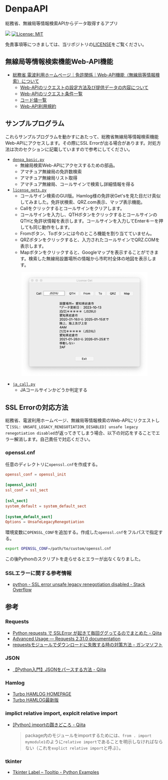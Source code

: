 # DenpaAPI
総務省、無線局等情報検索APIからデータ取得するアプリ

<!--
[![linting: pylint](https://img.shields.io/badge/linting-pylint-yellowgreen)](https://github.com/pylint-dev/pylint)
![pylint workflow](https://github.com/JS2IIU-MH/DenpaAPI/actions/workflows/pylint.yml/badge.svg)
-->
![](https://byob.yarr.is/JS2IIU-MH/denpa_API/passing_lints)
[![License: MIT](https://img.shields.io/badge/License-MIT-brightgreen.svg)](LICENSE)

免責事項等につきましては、当リポジトリの[LICENSE](LICENSE)をご覧ください。


## 無線局等情報検索機能Web-API機能

- [総務省 電波利用ホームページ｜免許関係｜Web-API機能（無線局等情報検索）について](https://www.tele.soumu.go.jp/j/musen/webapi/)
    - [Web-APIのリクエストの設定方法及び提供データの内容について](https://www.tele.soumu.go.jp/resource/j/musen/webapi/mw_req_info.pdf)
    - [Web-APIのリクエスト条件一覧](https://www.tele.soumu.go.jp/resource/j/musen/webapi/mw_req_conditions.pdf)
    - [コード値一覧](https://www.tele.soumu.go.jp/resource/j/musen/webapi/mw_code.pdf)
    - [Web-API利用規約](https://www.tele.soumu.go.jp/j/musen/webapi/kiyaku/index.htm)

## サンプルプログラム
これらサンプルプログラムを動かすにあたって、総務省無線局等情報検索機能Web-APIにアクセスします。その際にSSL Errorが出る場合があります。対処方法は次のセクションに記載していますので参考にしてください。
- [`denpa_basic.py`](denpa_basic.py)
    - 無線局検索Web-APIにアクセスするための部品。
    - アマチュア無線局の免許数検索
    - アマチュア無線局リスト取得
    - アマチュア無線局、コールサインで検索し詳細情報を得る
- [`license_gets.py`](license_gets.py)
    - コールサイン検索のGUI版。Hamlog様の免許状Get'sを見た目だけ真似してみました。免許状検索、QRZ.com表示、マップ表示機能。
    - Callをクリックするとコールサインをクリアします。
    - コールサインを入力し、QTHボタンをクリックするとコールサインのQTHと免許状情報を表示します。コールサインを入力してEnterキーを押しても同じ動作をします。
    - Fromボタン、Toボタンには今のところ機能を割り当てていません。
    - QRZボタンをクリックすると、入力されたコールサインでQRZ.COMを表示します。
    - Mapボタンをクリックすると、Googleマップを表示することができます。検索した無線局設置場所の情報から市町村全体の地図を表示します。


<!--
![license_gets](doc/license_gets.png)
-->
<p align="center"><img width="400px" src="doc/license_gets.png"></p>

- [`ja_call.py`](ja_call.py)
    - JAコールサインかどうか判定する

## SSL Errorの対応方法
総務省、電波利用ホームページ、無線局等情報検索のWeb-APIにリクエストして`[SSL: UNSAFE_LEGACY_RENEGOTIATION_DISABLED] unsafe legacy renegotiation disabled`が返ってきてしまう場合、以下の対応をすることでエラー解消します。自己責任で対応ください。

### openssl.cnf
任意のディレクトリに`openssl.cnf`を作成する。

```conf
openssl_conf = openssl_init

[openssl_init]
ssl_conf = ssl_sect

[ssl_sect]
system_default = system_default_sect

[system_default_sect]
Options = UnsafeLegacyRenegotiation
```

環境変数に`OPENSSL_CONF`を追加する。作成した`openssl.cnf`をフルパスで指定する。
```sh
export OPENSSL_CONF=/path/to/custom/openssl.cnf
```
この後Pythonのスクリプトを走らせるとエラーが出なくなりました。

### SSLエラーに関する参考情報
- [python - SSL error unsafe legacy renegotiation disabled - Stack Overflow](https://stackoverflow.com/questions/71603314/ssl-error-unsafe-legacy-renegotiation-disabled)


## 参考
### Requests
- [Python requests で SSLError が起きて毎回ググってるのでまとめた - Qiita](https://qiita.com/sta/items/6d08151fd9b20fa8b319)
- [Advanced Usage — Requests 2.31.0 documentation](https://requests.kennethreitz.org/en/latest/user/advanced/#ssl-cert-verification)
- [requestsモジュールでダウンロードに失敗する時の対策方法 - ガンマソフト](https://gammasoft.jp/support/solutions-of-requests-get-failed/)
### JSON
- [【Python入門】JSONをパースする方法 - Qiita](https://qiita.com/Morio/items/5170c103647ef3a4aa69)
### Hamlog
- [Turbo HAMLOG HOMEPAGE](http://www.hamlog.com/)
- [Turbo HAMLOG最新版](https://hamlog.sakura.ne.jp/mou/index.html)
### implict relative import, explcit relative import
- [[Python] importの躓きどころ - Qiita](https://qiita.com/ysk24ok/items/2711295d83218c699276)
    > package内のモジュールをimportするためには、`from . import mymodule1`のように`relative import`であることを明示しなければならない（これを`explict relative import`と呼ぶ）。
### tkinter
- [Tkinter Label – Tooltip - Python Examples](https://pythonexamples.org/python-tkinter-label-tooltip/)